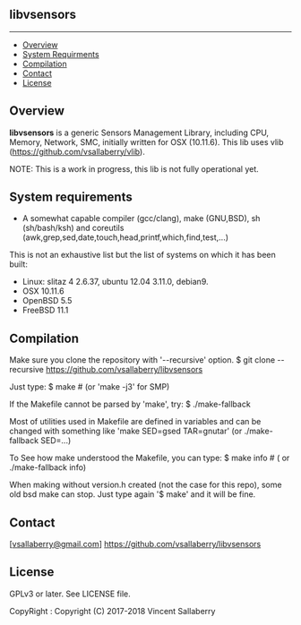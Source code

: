 
## libvsensors
--------------

* [Overview](#overview)
* [System Requirments](#systemrequirments)
* [Compilation](#compilation)
* [Contact](#contact)
* [License](#license)

## Overview
**libvsensors** is a generic Sensors Management Library, including CPU, Memory, Network, SMC,
initially written for OSX (10.11.6).
This lib uses vlib (<https://github.com/vsallaberry/vlib>).

NOTE: This is a work in progress, this lib is not fully operational yet.

## System requirements
- A somewhat capable compiler (gcc/clang), make (GNU,BSD), sh (sh/bash/ksh)
  and coreutils (awk,grep,sed,date,touch,head,printf,which,find,test,...)

This is not an exhaustive list but the list of systems on which it has been built:
- Linux: slitaz 4 2.6.37, ubuntu 12.04 3.11.0, debian9.
- OSX 10.11.6
- OpenBSD 5.5
- FreeBSD 11.1

## Compilation
Make sure you clone the repository with '--recursive' option.
    $ git clone --recursive https://github.com/vsallaberry/libvsensors

Just type:
    $ make # (or 'make -j3' for SMP)

If the Makefile cannot be parsed by 'make', try:
    $ ./make-fallback

Most of utilities used in Makefile are defined in variables and can be changed
with something like 'make SED=gsed TAR=gnutar' (or ./make-fallback SED=...)

To See how make understood the Makefile, you can type:
    $ make info # ( or ./make-fallback info)

When making without version.h created (not the case for this repo), some old
bsd make can stop. Just type again '$ make' and it will be fine.

## Contact
[vsallaberry@gmail.com]
<https://github.com/vsallaberry/libvsensors>

## License
GPLv3 or later. See LICENSE file.

CopyRight : Copyright (C) 2017-2018 Vincent Sallaberry

